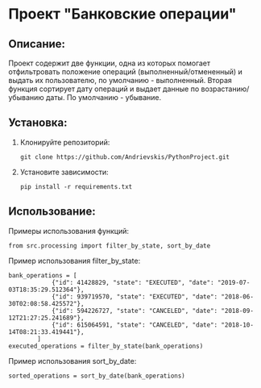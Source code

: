 # Проект "Банковские операции"

## Описание:

Проект содержит две функции, одна из которых помогает отфильтровать положение операций (выполненный/отмененный) и выдать их пользователю, 
по умолчанию - выполненный. Вторая функция сортирует дату операций и выдает данные по возрастанию/убыванию даты. По умолчанию - убывание.

## Установка:

1. Клонируйте репозиторий:
   ```
   git clone https://github.com/Andrievskis/PythonProject.git
   ```
2. Установите зависимости:
   ```
   pip install -r requirements.txt
   ```
## Использование:

Примеры использования функций:
```
from src.processing import filter_by_state, sort_by_date
```

Пример использования filter_by_state:
```
bank_operations = [
            {"id": 41428829, "state": "EXECUTED", "date": "2019-07-03T18:35:29.512364"},
            {"id": 939719570, "state": "EXECUTED", "date": "2018-06-30T02:08:58.425572"},
            {"id": 594226727, "state": "CANCELED", "date": "2018-09-12T21:27:25.241689"},
            {"id": 615064591, "state": "CANCELED", "date": "2018-10-14T08:21:33.419441"},
        ]
executed_operations = filter_by_state(bank_operations)
```

Пример использования sort_by_date:
```
sorted_operations = sort_by_date(bank_operations)
```
